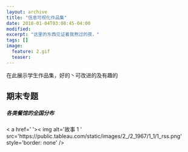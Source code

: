 ```yaml
---
layout: archive
title: "信息可视化作品集"
date: 2018-01-04T03:08:45-04:00
modified:
excerpt: "这里的东西见证着我熬过的夜，"
tags: []
image: 
  feature: 2.gif
  teaser: 
---
```


在此展示学生作品集，好的丶可改进的及有趣的
## 期末专题
##### 各类餐馆的全国分布
<div class='tableauPlaceholder' id='viz1510233785827' style='position: relative'><noscript>< a href=' '>< img alt='故事 1 ' src='https:&#47;&#47;public.tableau.com&#47;static&#47;images&#47;2_&#47;2_1967&#47;1_1&#47;1_rss.png' style='border: none' /></ a></noscript><object class='tableauViz'  style='display:none;'><param name='host_url' value='https%3A%2F%2Fpublic.tableau.com%2F' /> <param name='embed_code_version' value='3' /> <param name='site_root' value='' /><param name='name' value='2_1967&#47;1_1' /><param name='tabs' value='no' /><param name='toolbar' value='yes' /><param name='static_image' value='https:&#47;&#47;public.tableau.com&#47;static&#47;images&#47;2_&#47;2_1967&#47;1_1&#47;1.png' /> <param name='animate_transition' value='yes' /><param name='display_static_image' value='yes' /><param name='display_spinner' value='yes' /><param name='display_overlay' value='yes' /><param name='display_count' value='yes' /></object></div>                <script type='text/javascript'>                    var divElement = document.getElementById('viz1510233785827');                    var vizElement = divElement.getElementsByTagName('object')[0];                    vizElement.style.width='1016px';vizElement.style.height='991px';                    var scriptElement = document.createElement('script');                    scriptElement.src = https://public.tableau.com/profile/.86047339#!/vizhome/1_4668/1?publish=yes; 

[link](https://public.tableau.com/profile/.86047339#!/vizhome/GDP_221/1_1)

<div class="tiles">
{% for post in site.categories.portfolio %}
  {% include post-grid.html %}
{% endfor %}
</div><!-- /.tiles 把所有categories 有 portfolio 的列出來-->
